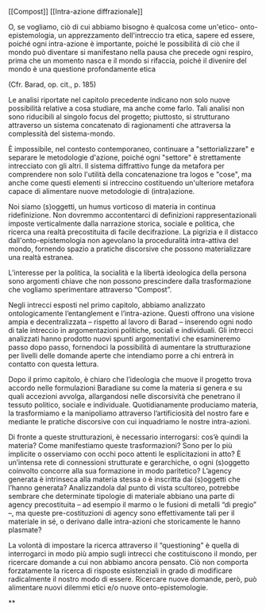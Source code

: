 [[Compost]] [[Intra-azione diffrazionale]]

O, se vogliamo, ciò di cui abbiamo bisogno è qualcosa come un'etico- onto-epistemologia, un apprezzamento dell'intreccio tra etica, sapere ed essere, poiché ogni intra-azione è importante, poiché le possibilità di ciò che il mondo può diventare si manifestano nella pausa che precede ogni respiro, prima che un momento nasca e il mondo si rifaccia, poiché il divenire del mondo è una questione profondamente etica

(Cfr. Barad, op. cit., p. 185)

  

Le analisi riportate nel capitolo precedente indicano non solo nuove possibilità relative a cosa studiare, ma anche come farlo. Tali analisi non sono riducibili al singolo focus del progetto; piuttosto, si strutturano attraverso un sistema concatenato di ragionamenti che attraversa la complessità del sistema-mondo.

È impossibile, nel contesto contemporaneo, continuare a "settorializzare" e separare le metodologie d'azione, poiché ogni "settore" è strettamente intrecciato con gli altri. Il sistema diffrattivo funge da metafora per comprendere non solo l'utilità della concatenazione tra logos e "cose", ma anche come questi elementi si intreccino costituendo un'ulteriore metafora capace di alimentare nuove metodologie di (intra)azione.

Noi siamo (s)oggetti, un humus vorticoso di materia in continua ridefinizione. Non dovremmo accontentarci di definizioni rappresentazionali imposte verticalmente dalla narrazione storica, sociale e politica, che ricerca una realtà precostituita di facile decifrazione. La pigrizia e il distacco dall'onto-epistemologia non agevolano la proceduralità intra-attiva del mondo, fornendo spazio a pratiche discorsive che possono materializzare una realtà estranea.

L’interesse per la politica, la socialità e la libertà ideologica della persona sono argomenti chiave che non possono prescindere dalla trasformazione che vogliamo sperimentare attraverso “Compost”.

Negli intrecci esposti nel primo capitolo, abbiamo analizzato ontologicamente l’entanglement e l’intra-azione. Questi offrono una visione ampia e decentralizzata – rispetto al lavoro di Barad – inserendo ogni nodo di tale intreccio in argomentazioni politiche, sociali e individuali. Gli intrecci analizzati hanno prodotto nuovi spunti argomentativi che esamineremo passo dopo passo, fornendoci la possibilità di aumentare la strutturazione per livelli delle domande aperte che intendiamo porre a chi entrerà in contatto con questa lettura.

Dopo il primo capitolo, è chiaro che l’ideologia che muove il progetto trova accordo nelle formulazioni Baradiane su come la materia si genera e su quali accezioni avvolga, allargandosi nelle discorsività che penetrano il tessuto politico, sociale e individuale. Quotidianamente produciamo materia, la trasformiamo e la manipoliamo attraverso l’artificiosità del nostro fare e mediante le pratiche discorsive con cui inquadriamo le nostre intra-azioni.

Di fronte a queste strutturazioni, è necessario interrogarsi: cos’è quindi la materia? Come manifestiamo queste trasformazioni? Sono per lo più implicite o osserviamo con occhi poco attenti le esplicitazioni in atto? È un’intensa rete di connessioni strutturate e gerarchiche, o ogni (s)oggetto coinvolto concorre alla sua formazione in modo paritetico? L’agency generata è intrinseca alla materia stessa o è inscritta dai (s)oggetti che l’hanno generata? Analizzandola dal punto di vista scultoreo, potrebbe sembrare che determinate tipologie di materiale abbiano una parte di agency precostituita – ad esempio il marmo o le fusioni di metalli “di pregio” –, ma queste pre-costituzioni di agency sono effettivamente tali per il materiale in sé, o derivano dalle intra-azioni che storicamente le hanno plasmate?

La volontà di impostare la ricerca attraverso il “questioning” è quella di interrogarci in modo più ampio sugli intrecci che costituiscono il mondo, per ricercare domande a cui non abbiamo ancora pensato. Ciò non comporta forzatamente la ricerca di risposte esistenziali in grado di modificare radicalmente il nostro modo di essere. Ricercare nuove domande, però, può alimentare nuovi dilemmi etici e/o nuove onto-epistemologie.

**